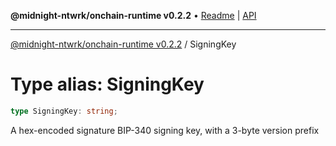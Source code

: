 **@midnight-ntwrk/onchain-runtime v0.2.2** • [Readme](../README.md) \| [API](../globals.md)

***

[@midnight-ntwrk/onchain-runtime v0.2.2](../README.md) / SigningKey

# Type alias: SigningKey

```ts
type SigningKey: string;
```

A hex-encoded signature BIP-340 signing key, with a 3-byte version prefix
